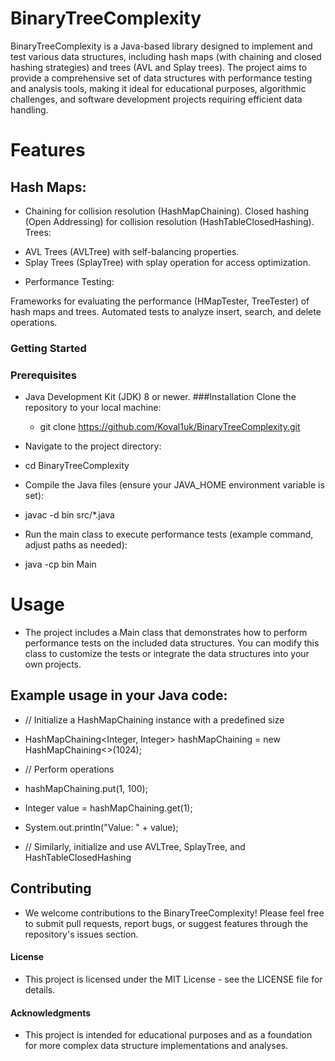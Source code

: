 # BinaryTreeComplexity
BinaryTreeComplexity is a Java-based library designed to implement and test various data structures, including hash maps (with chaining and closed hashing strategies) and trees (AVL and Splay trees). The project aims to provide a comprehensive set of data structures with performance testing and analysis tools, making it ideal for educational purposes, algorithmic challenges, and software development projects requiring efficient data handling.

# Features
## Hash Maps:

-  Chaining for collision resolution (HashMapChaining).
Closed hashing (Open Addressing) for collision resolution (HashTableClosedHashing).
Trees:

* AVL Trees (AVLTree) with self-balancing properties.
* Splay Trees (SplayTree) with splay operation for access optimization.

- Performance Testing:

Frameworks for evaluating the performance (HMapTester, TreeTester) of hash maps and trees.
Automated tests to analyze insert, search, and delete operations.
### Getting Started

### Prerequisites
- Java Development Kit (JDK) 8 or newer.
###Installation
Clone the repository to your local machine:

   - git clone https://github.com/Koval1uk/BinaryTreeComplexity.git
- Navigate to the project directory:

- cd BinaryTreeComplexity
- Compile the Java files (ensure your JAVA_HOME environment variable is set):

- javac -d bin src/*.java
- Run the main class to execute performance tests (example command, adjust paths as needed):

- java -cp bin Main
# Usage
- The project includes a Main class that demonstrates how to perform performance tests on the included data structures. You can modify this class to customize the tests or integrate the data structures into your own projects.

## Example usage in your Java code:

- // Initialize a HashMapChaining instance with a predefined size
- HashMapChaining<Integer, Integer> hashMapChaining = new HashMapChaining<>(1024);

- // Perform operations
- hashMapChaining.put(1, 100);
- Integer value = hashMapChaining.get(1);
- System.out.println("Value: " + value);

- // Similarly, initialize and use AVLTree, SplayTree, and HashTableClosedHashing
## Contributing
- We welcome contributions to the BinaryTreeComplexity! Please feel free to submit pull requests, report bugs, or suggest features through the repository's issues section.

#### License
- This project is licensed under the MIT License - see the LICENSE file for details.

#### Acknowledgments
- This project is intended for educational purposes and as a foundation for more complex data structure implementations and analyses.
